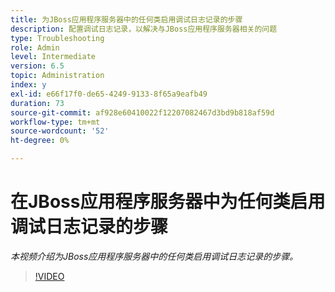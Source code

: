 ```yaml
---
title: 为JBoss应用程序服务器中的任何类启用调试日志记录的步骤
description: 配置调试日志记录，以解决与JBoss应用程序服务器相关的问题
type: Troubleshooting
role: Admin
level: Intermediate
version: 6.5
topic: Administration
index: y
exl-id: e66f17f0-de65-4249-9133-8f65a9eafb49
duration: 73
source-git-commit: af928e60410022f12207082467d3bd9b818af59d
workflow-type: tm+mt
source-wordcount: '52'
ht-degree: 0%

---
```


# 在JBoss应用程序服务器中为任何类启用调试日志记录的步骤

*本视频介绍为JBoss应用程序服务器中的任何类启用调试日志记录的步骤。*

>[!VIDEO](https://video.tv.adobe.com/v/335522?quality=12&learn=on)
